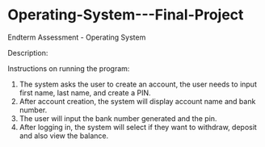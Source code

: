 # Operating-System---Final-Project
Endterm Assessment - Operating System

Description:


Instructions on running the program:
1. The system asks the user to create an account, the user needs to input first name, last name, and create a PIN.
2. After account creation, the system will display account name and bank number.
3. The user will input the bank number generated and the pin.
4. After logging in, the system will select if they want to withdraw, deposit and also view the balance.
